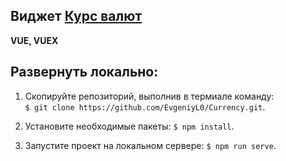 ## Виджет [Курс валют](https://evgeniyl0.github.io/Currency/)  
**VUE, VUEX**  

## Развернуть локально:  
1. Скопируйте репозиторий, выполнив в термиале команду:  
`$ git clone https://github.com/EvgeniyL0/Currency.git`.  
  
2. Установите необходимые пакеты: `$ npm install`.  
  
3. Запустите проект на локальном сервере: `$ npm run serve`.  